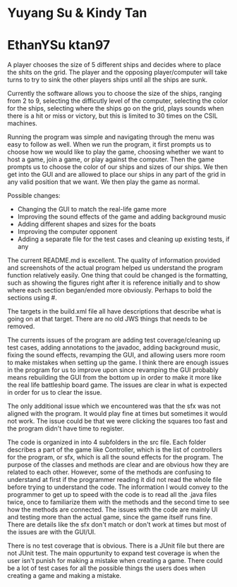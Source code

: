 # Yuyang Su & Kindy Tan
# EthanYSu ktan97
A player chooses the size of 5 different ships and decides where to place the shits on the grid. The player and the opposing player/computer will take turns to try to sink the other players ships until all the ships are sunk.

Currently the software allows you to choose the size of the ships, ranging from 2 to 9, selecting the difficutly level of the 
computer, selecting the color for the ships, selecting where the ships go on the grid, plays sounds when there is a hit or miss or victory, but this is limited to 30 times on the CSIL machines. 

Running the program was simple and navigating through the menu was easy to follow as well. When we run the program, it first prompts us to choose how we would like to play the game, choosing whether we want to host a game, join a game, or play against the computer. Then the game prompts us to choose the color of our ships and sizes of our ships. We then get into the GUI and are allowed to place our ships in any part of the grid in any valid position that we want. We then play the game as normal. 

Possible changes: 

* Changing the GUI to match the real-life game more
* Improving the sound effects of the game and adding background music 
* Adding different shapes and sizes for the boats 
* Improving the computer opponent 
* Adding a separate file for the test cases and cleaning up existing tests, if any

The current README.md is excellent. The quality of information provided and screenshots of the actual program helped us understand the program function relatively easily. One thing that could be changed is the formatting, such as showing the figures right after it is reference initially and to show where each section began/ended more obviously. Perhaps to bold the sections using #.

The targets in the build.xml file all have descriptions that describe what is going on at that target. There are no old JWS things that needs to be removed.

The currents issues of the program are adding test coverage/cleaning up test cases, adding annotations to the javadoc, adding background music, fixing the sound effects, revamping the GUI, and allowing users more room to make mistakes when setting up the game. I think there are enough issues in the program for us to improve upon since revamping the GUI probably means rebuilding the GUI from the bottom up in order to make it more like the real life battleship board game. The issues are clear in what is expected in order for us to clear the issue.

The only additional issue which we encountered was that the sfx was not aligned with the program. It would play fine at times but sometimes it would not work. The issue could be that we were clicking the squares too fast and the program didn't have time to register.

The code is organized in into 4 subfolders in the src file. Each folder describes a part of the game like Controller, which is the list of controllers for the program, or sfx, which is all the sound effects for the program. The purpose of the classes and methods are clear and are obvious how they are related to each other. However, some of the methods are confusing to understand at first if the programmer reading it did not read the whole file before trying to understand the code. The information I would convey to the programmer to get up to speed with the code is to read all the .java files twice, once to familiarize them with the methods and the second time to see how the methods are connected. The issues with the code are mainly UI and testing more than the actual game, since the game itself runs fine. There are details like the sfx don't match or don't work at times but most of the issues are with the GUI/UI.

There is no test coverage that is obvious. There is a JUnit file but there are not JUnit test. The main oppurtunity to expand test coverage is when the user isn't punish for making a mistake when creating a game. There could be a lot of test cases for all the possible things the users does when creating a game and making a mistake. 
